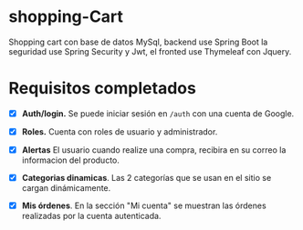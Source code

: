 # shopping-Cart
Shopping cart con base de datos MySql, backend use Spring Boot la seguridad use Spring Security y Jwt, el fronted use Thymeleaf con Jquery.

# Requisitos completados
* [x] **Auth/login.** Se puede iniciar sesión en `/auth` con una cuenta de Google.
* [x] **Roles.** Cuenta con roles de usuario y administrador.
* [x] **Alertas** El usuario cuando realize una compra, recibira en su correo la informacion del producto.
* [x] **Categorias dinamicas**. Las 2 categorías que se usan en el sitio se cargan dinámicamente.
* [x] **Mis órdenes**. En la sección "Mi cuenta" se muestran las órdenes realizadas por la cuenta autenticada.


